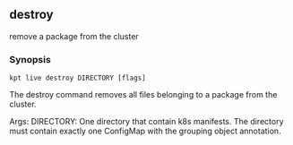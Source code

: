 ## destroy

remove a package from the cluster

### Synopsis

    kpt live destroy DIRECTORY [flags]

The destroy command removes all files belonging to a package from
the cluster.

Args:
  DIRECTORY:
    One directory that contain k8s manifests. The directory
    must contain exactly one ConfigMap with the grouping object annotation.
